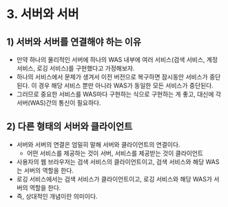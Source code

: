 # 3. 서버와 서버
## 1) 서버와 서버를 연결해야 하는 이유
- 만약 하나의 물리적인 서버에 하나의 WAS 내부에 여러 서비스(검색 서비스, 계정 서비스, 로깅 서비스)를 구현했다고 가정해보자.
- 하나의 서비스에서 문제가 생겨서 이전 버전으로 복구하면 잠시동안 서비스가 중단된다. 이 경우 해당 서비스 뿐만 아니라 WAS가 동일한 모든 서비스가 중단된다.
- 그러므로 중요한 서비스를 WAS마다 구현하는 식으로 구현하는 게 좋고, 대신에 각 서버(WAS)간의 통신이 필요하다.

## 2) 다른 형태의 서버와 클라이언트
- 서버와 서버의 연결은 엄밀히 말해 서버와 클라이언트의 연결이다.
	- 어떤 서비스를 제공하는 것이 서버, 서비스를 제공받는 것이 클라이언트
- 사용자의 웹 브라우저는 검색 서비스의 클라이언트이고, 검색 서비스와 해당 WAS는 서버의 역할을 한다.
- 로깅 서비스에서는 검색 서비스가 클라이언트이고, 로깅 서비스와 해당 WAS가 서버의 역할을 한다.
- 즉, 상대적인 개념이란 의미이다.